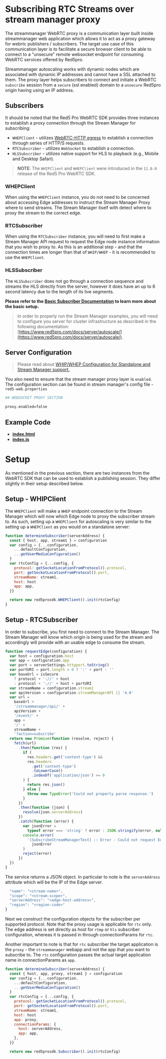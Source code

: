 # Subscribing RTC Streams over stream manager proxy

The streammanager WebRTC proxy is a communication layer built inside streammanager web application which allows it to act as a proxy gateway for webrtc publishers / subscribers. The target use case of this communication layer is to facilitate a secure browser client to be able to connect to a "unsecure" remote websocket endpoint for consuming WebRTC services offered by Red5pro.

Streammanager autoscaling works with dynamic nodes which are associated with dynamic IP addresses and cannot have a SSL attached to them. The proxy layer helps subscribers to connect and initiate a WebRTC `subscribe` session from a `secure` (ssl enabled) domain to a `unsecure` Red5pro origin having using an IP address.

## Subscribers

It should be noted that the Red5 Pro WebRTC SDK provides three instances to establish a proxy connection through the Stream Manager for subscribing:

- `WHEPClient` - utilizes [WebRTC-HTTP egress](https://www.ietf.org/archive/id/draft-murillo-whep-00.html) to establish a connection through series of HTTP/S requests.
- `RTCSubscriber` - utilizes `WebSocket` to establish a connection.
- `HLSSubscriber` - utilizes native support for HLS to playback (e.g., Mobile and Desktop Safari).

> **NOTE**: The `WHIPClient` and `WHEPClient` were introduced in the `11.0.0` release of the Red5 Pro WebRTC SDK.

### WHEPClient

When using the `WHEPClient` instance, you do not need to be concerned about accessing Edge addresses to instruct the Stream Manager Proxy where to send streams. The Stream Manager itself with detect where to proxy the stream to the correct edge.

### RTCSubscriber

When using the `RTCSubscriber` instance, you will need to first make a Stream Manager API request to request the Edge node instance information that you wish to proxy to. As this is an additional step - and that the connection times are longer than that of `WHIP/WHEP` - it is recommended to use the `WHEPClient`.

### HLSSubscriber

The `HLSSubscriber` does not go through a connection sequence and streams the HLS directly from the server, however it does have an up to 6 second latency due to the length of its live segments.

**Please refer to the [Basic Subscriber Documentation](../../test/subscribe/README.md) to learn more about the basic setup.**

> In order to properly run the Stream Manager examples, you will need to configure you server for cluster infrastructure as described in the following documentation: [https://www.red5pro.com/docs/server/autoscale/](https://www.red5pro.com/docs/server/autoscale/).

## Server Configuration

> Please read about [WHIP/WHEP Configuration for Standalone and Stream Manager support.](https://www.red5pro.com/docs/special/user-guide/whip-whep-configuration/)

You also need to ensure that the stream manager proxy layer is `enabled`. The configuration section can be found in stream manager's config file - `red5-web.properties`

```sh
## WEBSOCKET PROXY SECTION

proxy.enabled=false
```

## Example Code

- **[index.html](index.html)**
- **[index.js](index.js)**

# Setup

As mentioned in the previous section, there are two instances from the WebRTC SDK that can be used to establish a publishing session. They differ slightly in their setup described below.

## Setup - WHIPClient

The `WHEPClient` will make a `WHEP` endpoint connection to the Stream Manager which will now which Edge node to proxy the subscriber stream to. As such, setting up a `WHEPClient` for autoscaling is very similar to the setting up a `WHEPClient` as you would on a standalone server:

```js
function determineSubscriber(serverAddress) {
  const { host, app, stream1 } = configuration
  var config = {...configuration,
    ...defaultConfiguration,
    ...getUserMediaConfiguration()
  }
  var rtcConfig = {...config, {
    protocol: getSocketLocationFromProtocol().protocol,
    port: getSocketLocationFromProtocol().port,
    streamName: stream1,
    host: host
    app: app,
  }}

  return new red5prosdk.WHEPClient().init(rtcConfig)
}
```

## Setup - RTCSubscriber

In order to subscribe, you first need to connect to the Stream Manager. The Stream Manager will know which origin is being used for the stream and accordingly will provide with an usable edge to consume the stream.

```js
function requestEdge(configuration) {
  var host = configuration.host
  var app = configuration.app
  var port = serverSettings.httpport.toString()
  var portURI = port.length > 0 ? ':' + port : ''
  var baseUrl = isSecure
    ? protocol + '://' + host
    : protocol + '://' + host + portURI
  var streamName = configuration.stream1
  var apiVersion = configuration.streamManagerAPI || '4.0'
  var url =
    baseUrl +
    '/streammanager/api/' +
    apiVersion +
    '/event/' +
    app +
    '/' +
    streamName +
    '?action=subscribe'
  return new Promise(function (resolve, reject) {
    fetch(url)
      .then(function (res) {
        if (
          res.headers.get('content-type') &&
          res.headers
            .get('content-type')
            .toLowerCase()
            .indexOf('application/json') >= 0
        ) {
          return res.json()
        } else {
          throw new TypeError('Could not properly parse response.')
        }
      })
      .then(function (json) {
        resolve(json.serverAddress)
      })
      .catch(function (error) {
        var jsonError =
          typeof error === 'string' ? error : JSON.stringify(error, null, 2)
        console.error(
          '[SubscribeStreamManagerTest] :: Error - Could not request Edge IP from Stream Manager. ' +
            jsonError
        )
        reject(error)
      })
  })
}
```

The service returns a JSON object. In particular to note is the `serverAddress` attribute which will be the IP of the Edge server.

```js
  "name": "<stream-name>",
  "scope": "<stream-scope>",
  "serverAddress": "<edge-host-address>",
  "region": "<region-code>"
}
```

Next we construct the configuration objects for the subscriber per supported protocol. Note that the proxy usage is applicable for `rtc` only. The edge address is set directly as host for `rtmp` or `hls` subscriber configuration, whereas it is passed in through connectionParams for `rtc`.

Another important to note is that for `rtc` subscriber the target application is the `proxy` - the `streammanager` webapp and not the app that you want to subscribe to. The `rtc` configuration passes the actual target application name in connectionParams as `app`.

```js
function determineSubscriber(serverAddress) {
  const { host, app, proxy, stream1 } = configuration
  var config = {...configuration,
    ...defaultConfiguration,
    ...getUserMediaConfiguration()
  }
  var rtcConfig = {...config, {
    protocol: getSocketLocationFromProtocol().protocol,
    port: getSocketLocationFromProtocol().port,
    streamName: stream1,
    host: host
    app: proxy,
    connectionParams: {
      host: serverAddress,
      app: app,
    },
  }}

  return new red5prosdk.Subscriber().init(rtcConfig)
```
